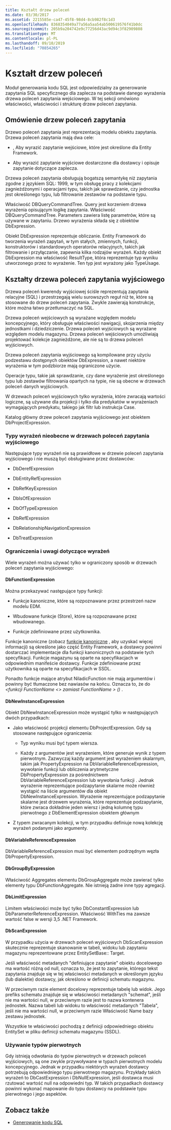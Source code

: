 ```yaml
---
title: Kształt drzew poleceń
ms.date: 03/30/2017
ms.assetid: 2215585e-ca47-45f8-98d4-8cb982f8c1d3
ms.openlocfilehash: 8368354049a77a56a5aa54ab500619576f41b0dc
ms.sourcegitcommit: 205b9a204742e9c77256d43ac9d94c3f82909808
ms.translationtype: MT
ms.contentlocale: pl-PL
ms.lasthandoff: 09/10/2019
ms.locfileid: "70854265"
---
```

# <a name="the-shape-of-the-command-trees"></a>Kształt drzew poleceń

Moduł generowania kodu SQL jest odpowiedzialny za generowanie zapytania SQL specyficznego dla zaplecza na podstawie danego wyrażenia drzewa poleceń zapytania wejściowego. W tej sekcji omówiono właściwości, właściwości i strukturę drzew poleceń zapytania.

## <a name="query-command-trees-overview"></a>Omówienie drzew poleceń zapytania

Drzewo poleceń zapytania jest reprezentacją modelu obiektu zapytania. Drzewa poleceń zapytania mają dwa cele:

- , Aby wyrazić zapytanie wejściowe, które jest określone dla Entity Framework.

- Aby wyrazić zapytanie wyjściowe dostarczone dla dostawcy i opisuje zapytanie dotyczące zaplecza.

Drzewa poleceń zapytania obsługują bogatszą semantykę niż zapytania zgodne z językiem SQL: 1999, w tym obsługę pracy z kolekcjami zagnieżdżonymi i operacjami typu, takich jak sprawdzanie, czy jednostka jest określonego typu, lub filtrowanie zestawów na podstawie typu.

Właściwość DBQueryCommandTree. Query jest korzeniem drzewa wyrażenia opisującym logikę zapytania. Właściwość DBQueryCommandTree. Parameters zawiera listę parametrów, które są używane w zapytaniu. Drzewo wyrażenia składa się z obiektów DbExpression.

Obiekt DbExpression reprezentuje obliczanie. Entity Framework do tworzenia wyrażeń zapytań, w tym stałych, zmiennych, funkcji, konstruktorów i standardowych operatorów relacyjnych, takich jak filtrowanie i przyłączanie, zapewnia kilka rodzajów wyrażeń. Każdy obiekt DbExpression ma właściwość ResultType, która reprezentuje typ wyniku utworzonego przez to wyrażenie. Ten typ jest wyrażony jako TypeUsage.

## <a name="shapes-of-the-output-query-command-tree"></a>Kształty drzewa poleceń zapytania wyjściowego

Drzewa poleceń kwerendy wyjściowej ściśle reprezentują zapytania relacyjne (SQL) i przestrzegają wielu surowszych reguł niż te, które są stosowane do drzew poleceń zapytania. Zwykle zawierają konstrukcje, które można łatwo przetłumaczyć na SQL.

Drzewa poleceń wejściowych są wyrażane względem modelu koncepcyjnego, który obsługuje właściwości nawigacji, skojarzenia między jednostkami i dziedziczenie. Drzewa poleceń wyjściowych są wyrażane względem modelu magazynu. Drzewa poleceń wejściowych umożliwiają projektować kolekcje zagnieżdżone, ale nie są to drzewa poleceń wyjściowych.

Drzewa poleceń zapytania wyjściowego są kompilowane przy użyciu podzestawu dostępnych obiektów DbExpression, a nawet niektóre wyrażenia w tym podzbiorze mają ograniczone użycie.

Operacje typu, takie jak sprawdzanie, czy dane wyrażenie jest określonego typu lub zestawów filtrowania opartych na typie, nie są obecne w drzewach poleceń danych wyjściowych.

W drzewach poleceń wyjściowych tylko wyrażenia, które zwracają wartości logiczne, są używane dla projekcji i tylko dla predykatów w wyrażeniach wymagających predykatu, takiego jak filtr lub instrukcja Case.

Katalog główny drzew poleceń zapytania wyjściowego jest obiektem DbProjectExpression.

### <a name="expression-types-not-present-in-output-query-command-trees"></a>Typy wyrażeń nieobecne w drzewach poleceń zapytania wyjściowego

Następujące typy wyrażeń nie są prawidłowe w drzewie poleceń zapytania wyjściowego i nie muszą być obsługiwane przez dostawców:

- DbDerefExpression

- DbEntityRefExpression

- DbRefKeyExpression

- DbIsOfExpression

- DbOfTypeExpression

- DbRefExpression

- DbRelationshipNavigationExpression

- DbTreatExpression

### <a name="expression-restrictions-and-notes"></a>Ograniczenia i uwagi dotyczące wyrażeń

Wiele wyrażeń można używać tylko w ograniczony sposób w drzewach poleceń zapytania wyjściowego:

#### <a name="dbfunctionexpression"></a>DbFunctionExpression

Można przekazywać następujące typy funkcji:

- Funkcje kanoniczne, które są rozpoznawane przez przestrzeń nazw modelu EDM.

- Wbudowane funkcje (Store), które są rozpoznawane przez wbudowanego.

- Funkcje zdefiniowane przez użytkownika.

Funkcje kanoniczne (zobacz [funkcje kanoniczne](./language-reference/canonical-functions.md) , aby uzyskać więcej informacji) są określone jako część Entity Framework, a dostawcy powinni dostarczać implementacje dla funkcji kanonicznych na podstawie tych specyfikacji. Funkcje magazynu są oparte na specyfikacjach w odpowiednim manifeście dostawcy. Funkcje zdefiniowane przez użytkownika są oparte na specyfikacjach w SSDL.

Ponadto funkcje mające atrybut NiladicFunction nie mają argumentów i powinny być tłumaczone bez nawiasów na końcu.  Oznacza to, że do  *\<funkcji FunctionName*  *\<> zamiast FunctionName > ()* .

#### <a name="dbnewinstanceexpression"></a>DbNewInstanceExpression

Obiekt DbNewInstanceExpression może wystąpić tylko w następujących dwóch przypadkach:

- Jako właściwość projekcji elementu DbProjectExpression.  Gdy są stosowane następujące ograniczenia:

  - Typ wyniku musi być typem wiersza.

  - Każdy z argumentów jest wyrażeniem, które generuje wynik z typem pierwotnym. Zazwyczaj każdy argument jest wyrażeniem skalarnym, takim jak PropertyExpression na DbVariableReferenceExpression, wywołanie funkcji lub obliczenia arytmetyczne DbPropertyExpression za pośrednictwem DbVariableReferenceExpression lub wywołania funkcji . Jednak wyrażenie reprezentujące podzapytanie skalarne może również wystąpić na liście argumentów dla obiekt DbNewInstanceExpression. Wyrażenie reprezentujące podzapytanie skalarne jest drzewem wyrażenia, które reprezentuje podzapytanie, które zwraca dokładnie jeden wiersz i jedną kolumnę typu pierwotnego z DbElementExpression obiektem głównym

- Z typem zwracanym kolekcji, w tym przypadku definiuje nową kolekcję wyrażeń podanymi jako argumenty.

#### <a name="dbvariablereferenceexpression"></a>DbVariableReferenceExpression

DbVariableReferenceExpression musi być elementem podrzędnym węzła DbPropertyExpression.

#### <a name="dbgroupbyexpression"></a>DbGroupByExpression

Właściwość Aggregates elementu DbGroupAggregate może zawierać tylko elementy typu DbFunctionAggregate. Nie istnieją żadne inne typy agregacji.

#### <a name="dblimitexpression"></a>DbLimitExpression

Limitem właściwości może być tylko DbConstantExpression lub DbParameterReferenceExpression. Właściwość WithTies ma zawsze wartość false w wersji 3,5 .NET Framework.

#### <a name="dbscanexpression"></a>DbScanExpression

W przypadku użycia w drzewach poleceń wyjściowych DbScanExpression skutecznie reprezentuje skanowanie w tabeli, widoku lub zapytaniu magazynu reprezentowane przez EntitySetBase:: Target.

Jeśli właściwość metadanych "definiujące zapytanie" obiektu docelowego ma wartość różną od null, oznacza to, że jest to zapytanie, którego tekst zapytania znajduje się w tej właściwości metadanych w określonym języku (lub dialektie) dostawcy, jak określono w definicji schematu magazynu.

W przeciwnym razie element docelowy reprezentuje tabelę lub widok. Jego prefiks schematu znajduje się w właściwości metadanych "schemat", jeśli nie ma wartości null, w przeciwnym razie jest to nazwa kontenera jednostek.  Nazwa tabeli lub widoku to właściwość metadanych "Tabela", jeśli nie ma wartości null, w przeciwnym razie Właściwość Name bazy zestawu jednostek.

Wszystkie te właściwości pochodzą z definicji odpowiedniego obiektu EntitySet w pliku definicji schematu magazynu (SSDL).

### <a name="using-primitive-types"></a>Używanie typów pierwotnych

Gdy istnieją odwołania do typów pierwotnych w drzewach poleceń wyjściowych, są one zwykle przywoływane w typach pierwotnych modelu koncepcyjnego. Jednak w przypadku niektórych wyrażeń dostawcy potrzebują odpowiedniego typu pierwotnego magazynu. Przykłady takich wyrażeń to DbCastExpression i DbNullExpression, jeśli dostawca musi rzutować wartość null na odpowiedni typ. W takich przypadkach dostawcy powinni wykonać mapowanie do typu dostawcy na podstawie typu pierwotnego i jego aspektów.

## <a name="see-also"></a>Zobacz także

- [Generowanie kodu SQL](sql-generation.md)
